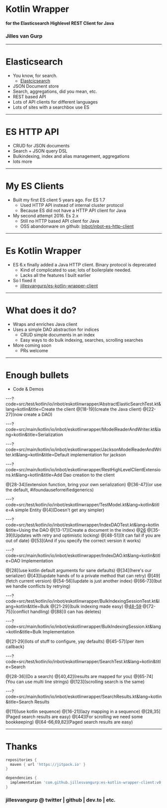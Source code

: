 # Kotlin Wrapper
#### for the Elasticsearch Highlevel REST Client for Java
### Jilles van Gurp

---
# Elasticsearch

- You know, for search.
  - [Elastcicsearch](https://www.elastic.co/)
- JSON Document store
- Search, aggregations, did you mean, etc.
- REST based API
- Lots of API clients for different languages
- Lots of sites with a searchbox use ES

---
# ES HTTP API

- CRUD for JSON documents
- Search + JSON query DSL
- Bulkindexing, index and alias management, aggregations
- lots more

---
# My ES Clients
- Built my first ES client 5 years ago. For ES 1.7
  - Used HTTP API instead of internal cluster protocol
  - Because ES did not have a HTTP API client for Java
- My second attempt 2016. Es 2.x
  - Still no HTTP based API client for Java
  - OSS abandonware on github: [Inbot/inbot-es-http-client](https://github.com/Inbot/inbot-es-http-client)
---
# Es Kotlin Wrapper
  - ES 6.x finally added a Java HTTP client. Binary protocol is deprecated
    - Kind of complicated to use; lots of boilerplate needed.
    - Lacks all the features I built earlier
  - So I fixed it
    - [jillesvangurp/es-kotlin-wrapper-client](https://github.com/jillesvangurp/es-kotlin-wrapper-client)

---
# What does it do?

- Wraps and enriches Java client
- Uses a simple DAO abstraction for indices
  - CRUD simple documents in an index
  - Easy ways to do bulk indexing, searches, scrolling searches
- More coming soon
  - PRs welcome

---
# Enough bullets
- Code & Demos

---?code=src/test/kotlin/io/inbot/eskotlinwrapper/AbstractElasticSearchTest.kt&lang=kotlin&title=Create the client
@[18-19](create the Java client)
@[22-27](now create a DAO)

---?code=src/main/kotlin/io/inbot/eskotlinwrapper/ModelReaderAndWriter.kt&lang=kotlin&title=Serialization

---?code=src/main/kotlin/io/inbot/eskotlinwrapper/JacksonModelReaderAndWriter.kt&lang=kotlin&title=Default implementation for jackson

---?code=src/main/kotlin/io/inbot/eskotlinwrapper/RestHighLevelClientExtensions.kt&lang=kotlin&title=Add Dao creation to the client

@[28-34](extension function, bring your own serialization)
@[36-47](or use the default, #ifoundauseforreifiedgenerics)

---?code=src/test/kotlin/io/inbot/eskotlinwrapper/TestModel.kt&lang=kotlin&title=A simple Entity
@[4](Doesn't get any simpler)

---?code=src/test/kotlin/io/inbot/eskotlinwrapper/IndexDAOTest.kt&lang=kotlin&title=Using the DAO
@[13-17](Create a document in the index)
@[26](Updates)
@[35-39](Updates with retry and optimistic locking)
@[48-51](It can fail if you are out of date)
@[53](And if you specify the correct version it works)

---?code=src/main/kotlin/io/inbot/eskotlinwrapper/IndexDAO.kt&lang=kotlin&title=DAO Implementation

@[28](use kotlin default arguments for sane defaults)
@[34](here's our serializer)
@[43](update hands of to a private method that can retry)
@[49](fetch current version)
@[54-56](update is just another index)
@[66-73](but we handle conflicts by retrying)

---?code=src/test/kotlin/io/inbot/eskotlinwrapper/BulkIndexingSessionTest.kt&lang=kotlin&title=Bulk
@[21-29](bulk indexing made easy)
@[48-59](updates)
@[72-75](conflict handling)
@[88](I can has deletes)

---?code=src/main/kotlin/io/inbot/eskotlinwrapper/BulkIndexingSession.kt&lang=kotlin&title=Bulk Implementation

@[21-29](lots of stuff to configure, yay defaults)
@[45-57](per item callback)

---?code=src/test/kotlin/io/inbot/eskotlinwrapper/SearchTest.kt&lang=kotlin&title=Search

@[28-36](Do a search)
@[40,42](results are mapped for you)
@[65-74](You can use multi line strings)
@[123](scrolling search is the same)

---?code=src/main/kotlin/io/inbot/eskotlinwrapper/SearchResults.kt&lang=kotlin&title=Search Results

@[11](use kotlin sequence)
@[16-21](lazy mapping in a sequence)
@[28,35](Paged search results are easy)
@[44](For scrolling we need some bookkeeping)
@[64-66,69,82](Paged search results are easy)

---
# Thanks

```gradle
repositories {
  maven { url 'https://jitpack.io' }
}

dependencies {
  implementation 'com.github.jillesvangurp:es-kotlin-wrapper-client:v0.9.3'
}
```

### jillesvangurp @ twitter | github | dev.to | etc.
